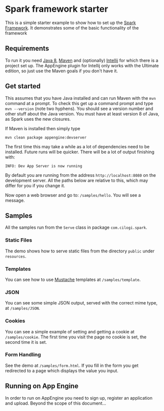 # Spark framework starter

This is a simple starter example to show how to set up the [Spark Framework][1].
It demonstrates some of the basic functionality of the framework

## Requirements

To run it you need [Java 8][2], [Maven][3] and (optionally) [Intellij][4] for which there is a project set up. The
AppEngine plugin for Intellij only works with the Ultimate edition, so just use the Maven goals if you don't have it.

## Get started

This assumes that you have Java installed and can run Maven with the <code>mvn</code> command at a prompt.
To check this get up a command prompt and type <code>mvn --version</code> (note two hyphens).  You should
see a version number and other stuff about the Java version. You must have at least version 8 of Java, as
Spark uses the new closures.

If Maven is installed then simply type

    mvn clean package appengine:devserver

The first time this may take a while as a lot of dependencies need to be installed.  Future runs will be quicker.
There will be a lot of output finishing with:

    INFO: Dev App Server is now running

By default you are running from the address `http://localhost:8080` on the development server. All the paths
below are relative to this, which may differ for you if you change it.

Now open a web browser and go to: `/samples/hello`. You will see a message.

## Samples

All the samples run from the `Serve` class in package `com.cilogi.spark`.

### Static Files

The demo shows how to serve static files from the directory `public` under `resources`.

### Templates

You can see how to use [Mustache][5] templates at `/samples/template`.

### JSON

You can see some simple JSON output, served with the correct mime type, at `/samples/JSON`.

### Cookies

You can see a simple example of setting and getting a cookie at `/samples/cookie`.  The first
time you visit the page no cookie is set, the second time it is set.

### Form Handling

See the demo at `/samples/form.html`.  If you fill in the form you get redirected to a page
which displays the value you input.

## Running on App Engine

In order to run on AppEngine you need to sign up, register an application and upload.  Beyond
the scope of this document...

[1]: http://www.sparkjava.com/
[2]: http://www.oracle.com/technetwork/java/javase/downloads/jdk8-downloads-2133151.html
[3]: http://maven.apache.org/download.cgi
[4]: http://www.jetbrains.com/idea/
[5]: http://mustache.github.io/